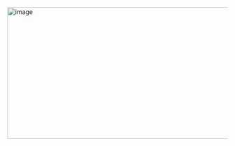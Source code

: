 <img width="1235" height="300" alt="image" src="https://github.com/user-attachments/assets/1d889609-2e22-4353-813a-920ecb747f7a" />
